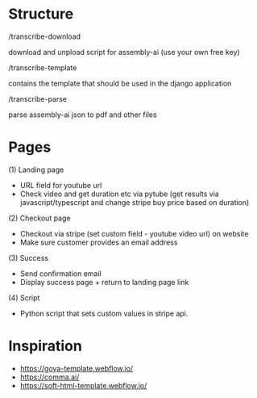 Structure
=========

/transcribe-download

download and unpload script for assembly-ai (use your own free key)

/transcribe-template 

contains the template that should be used in the django application

/transcribe-parse

parse assembly-ai json to pdf and other files


Pages
============

(1) Landing page
* URL field for youtube url
* Check video and get duration etc via pytube (get results via javascript/typescript and change stripe buy price based on duration)


(2) Checkout page
* Checkout via stripe (set custom field - youtube video url) on website
* Make sure customer provides an email address

(3) Success
* Send confirmation email
* Display success page + return to landing page link

(4) Script
* Python script that sets custom values in stripe api.


Inspiration
===========

* https://goya-template.webflow.io/
* https://comma.ai/
* https://soft-html-template.webflow.io/
